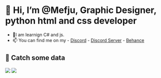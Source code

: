 # 👋 Hi, I’m @Mefju, Graphic Designer, python html and css developer
- 👀I am learnign C# and js.
- 📫 You can find me on my - [Discord](https://discord.com/users/852865919558483968) - [Discord Server](https://dsc.gg/msb) - [Behance](https://be.net/mefjudesign)
## 🔷 Catch some data
<img align="center" src="https://github-readme-stats.vercel.app/api?username=meefjuu&count_private=true&theme=prussian" />
<img align="center" src="https://github-readme-stats.vercel.app/api/top-langs/?username=meefjuu&count_private=true&langs_count=8&theme=prussian" />
